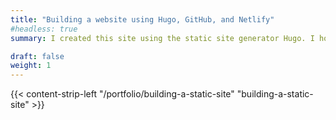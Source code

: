 ```yaml
---
title: "Building a website using Hugo, GitHub, and Netlify"
#headless: true
summary: I created this site using the static site generator Hugo. I host it on GitHub, publish in a docs-as-code framework via Git using VS Code, and deploy it via Netlify. 

draft: false
weight: 1
---
```


{{< content-strip-left "/portfolio/building-a-static-site" "building-a-static-site" >}}